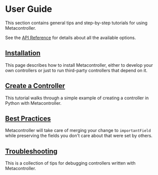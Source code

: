 # User Guide

This section contains general tips and step-by-step tutorials for using Metacontroller.

See the [API Reference](./api.md) for details about all the available options.

## [Installation](./guide/install.md)

This page describes how to install Metacontroller, either to develop your own
controllers or just to run third-party controllers that depend on it.

## [Create a Controller](./guide/create.md)

This tutorial walks through a simple example of creating a controller in Python
with Metacontroller.

## [Best Practices](./guide/best-practices.md)

Metacontroller will take care of merging your change to `importantField` while
preserving the fields you don't care about that were set by others.

## [Troubleshooting](./guide/troubleshooting.md)

This is a collection of tips for debugging controllers written with Metacontroller.
